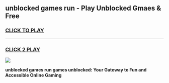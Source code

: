 
## unblocked games run - Play Unblocked Gmaes & Free
<h3>
<a href="https://news.freeplayer.one?title=unblocked_games_run&ref=16F">CLICK TO PLAY</a></h3>
<hr>

<h3>
<a href="https://news.freeplayer.one?title=unblocked_games_run&ref=16F">CLICK 2 PLAY</a>
  
</h3>

<a href="https://news.freeplayer.one?title=unblocked_games_run&ref=16F/"><img src="https://clearcache.store/games.png"></a>


**unblocked games run games unblocked: Your Gateway to Fun and Accessible Online Gaming**
